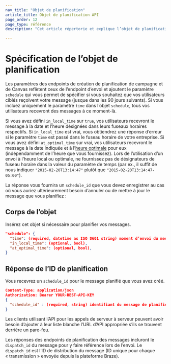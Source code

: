 ```yaml
---
nav_title: "Objet de planification"
article_title: Objet de planification API
page_order: 12
page_type: référence
description: "Cet article répertorie et explique l’objet de planification différent utilisé chez Braze."

---
```


# Spécification de l’objet de planification

Les paramètres des endpoints de création de planification de campagne et de Canvas reflètent ceux de l’endpoint d’envoi et ajoutent le paramètre `schedule` qui vous permet de spécifier si vous souhaitez que vos utilisateurs ciblés reçoivent votre message (jusque dans les 90 jours suivants). Si vous incluez uniquement le paramètre `time` dans l’objet `schedule`, tous vos utilisateurs recevront des messages à ce moment-là.

Si vous avez défini `in_local_time` sur `true`, vos utilisateurs recevront le message à la date et l’heure désignées dans leurs fuseaux horaires respectifs. Si `in_local_time` est vrai, vous obtiendrez une réponse d’erreur si le paramètre `time` est passé dans le fuseau horaire de votre entreprise. Si vous avez défini `at_optimal_time` sur vrai, vos utilisateurs recevront le message à la date indiquée et à l’[heure optimale][33] pour eux (indépendamment de l’heure que vous fournissez). Lors de l’utilisation d’un envoi à l’heure local ou optimale, ne fournissez pas de désignateurs de fuseau horaire dans la valeur du paramètre de temps (par ex., il suffit de nous indiquer `"2015-02-20T13:14:47"` plutôt que `"2015-02-20T13:14:47-05:00"`).

La réponse vous fournira un `schedule_id` que vous devez enregistrer au cas où vous auriez ultérieurement besoin d’annuler ou de mettre à jour le message que vous planifiez :

## Corps de l’objet

Insérez cet objet si nécessaire pour planifier vos messages.

```json
"schedule": {
  "time": (required, datetime as ISO 8601 string) moment d’envoi du message (jusqu’à 90 jours dans le futur),
  "in_local_time": (optional, bool),
  "at_optimal_time": (optional, bool),
}
```

## Réponse de l’ID de planification

Vous recevrez un `schedule_id` pour le message planifié que vous avez créé.

```json
Content-Type: application/json
Authorization: Bearer YOUR-REST-API-KEY
{
  "schedule_id" : (required, string) identifiant du message de planification qui a été créé
}
```

Les clients utilisant l’API pour les appels de serveur à serveur peuvent avoir besoin d’ajouter à leur liste blanche l’URL d’API appropriée s’ils se trouvent derrière un pare-feu.

Les réponses des endpoints de planification des messages incluront le `dispatch_id` du message pour y faire référence lors de l’envoi. Le `dispatch_id` est l’ID de distribution du message (ID unique pour chaque « transmission » envoyée depuis la plateforme Braze).

[33]: {{site.baseurl}}/user_guide/intelligence/intelligent_timing/
